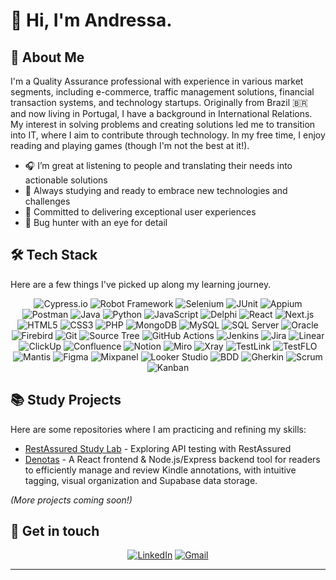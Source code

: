 # 👋 Hi, I'm Andressa.

## 💫 About Me

I'm a Quality Assurance professional with experience in various market segments, including e-commerce, traffic management solutions, financial transaction systems, and technology startups. Originally from Brazil 🇧🇷 and now living in Portugal, I have a background in International Relations. My interest in solving problems and creating solutions led me to transition into IT, where I aim to contribute through technology. In my free time, I enjoy reading and playing games (though I'm not the best at it!).

- 🎧 I’m great at listening to people and translating their needs into actionable solutions
- 🌱 Always studying and ready to embrace new technologies and challenges
- 🚀 Committed to delivering exceptional user experiences
- 🐞 Bug hunter with an eye for detail

## 🛠️ Tech Stack
Here are a few things I've picked up along my learning journey.
<div align="center">
  <img src="https://img.shields.io/badge/-Cypress.io-17202C?style=for-the-badge&logo=cypress&logoColor=white" alt="Cypress.io">
  <img src="https://img.shields.io/badge/-Robot%20Framework-00B0D8?style=for-the-badge" alt="Robot Framework">
  <img src="https://img.shields.io/badge/-Selenium-43B02A?style=for-the-badge&logo=selenium&logoColor=white" alt="Selenium">
  <img src="https://img.shields.io/badge/-JUnit-25A162?style=for-the-badge&logo=junit5&logoColor=white" alt="JUnit">
  <img src="https://img.shields.io/badge/-Appium-662D91?style=for-the-badge" alt="Appium">
  <img src="https://img.shields.io/badge/-Postman-FF6C37?style=for-the-badge&logo=postman&logoColor=white" alt="Postman">
  <img src="https://img.shields.io/badge/-Java-007396?style=for-the-badge&logo=java&logoColor=white" alt="Java">
  <img src="https://img.shields.io/badge/-Python-3776AB?style=for-the-badge&logo=python&logoColor=white" alt="Python">
  <img src="https://img.shields.io/badge/-JavaScript-F7DF1E?style=for-the-badge&logo=javascript&logoColor=black" alt="JavaScript">
  <img src="https://img.shields.io/badge/-Delphi-EE1F35?style=for-the-badge&logo=delphi&logoColor=white" alt="Delphi">
  <img src="https://img.shields.io/badge/-React-61DAFB?style=for-the-badge&logo=react&logoColor=black" alt="React">
  <img src="https://img.shields.io/badge/-Next.js-000000?style=for-the-badge&logo=next.js&logoColor=white" alt="Next.js">
  <img src="https://img.shields.io/badge/-HTML5-E34F26?style=for-the-badge&logo=html5&logoColor=white" alt="HTML5">
  <img src="https://img.shields.io/badge/-CSS3-1572B6?style=for-the-badge&logo=css3&logoColor=white" alt="CSS3">
  <img src="https://img.shields.io/badge/-PHP-777BB4?style=for-the-badge&logo=php&logoColor=white" alt="PHP">
  <img src="https://img.shields.io/badge/-MongoDB-47A248?style=for-the-badge&logo=mongodb&logoColor=white" alt="MongoDB">
  <img src="https://img.shields.io/badge/-MySQL-4479A1?style=for-the-badge&logo=mysql&logoColor=white" alt="MySQL">
  <img src="https://img.shields.io/badge/-SQL%20Server-CC2927?style=for-the-badge&logo=microsoft-sql-server&logoColor=white" alt="SQL Server">
  <img src="https://img.shields.io/badge/-Oracle-F80000?style=for-the-badge&logo=oracle&logoColor=white" alt="Oracle">
  <img src="https://img.shields.io/badge/-Firebird-F05032?style=for-the-badge" alt="Firebird">
  <img src="https://img.shields.io/badge/-Git-F05032?style=for-the-badge&logo=git&logoColor=white" alt="Git">
  <img src="https://img.shields.io/badge/-Source%20Tree-0052CC?style=for-the-badge&logo=sourcetree&logoColor=white" alt="Source Tree">
  <img src="https://img.shields.io/badge/-GitHub%20Actions-2088FF?style=for-the-badge&logo=github-actions&logoColor=white" alt="GitHub Actions">
  <img src="https://img.shields.io/badge/-Jenkins-D24939?style=for-the-badge&logo=jenkins&logoColor=white" alt="Jenkins">
  <img src="https://img.shields.io/badge/-Jira-0052CC?style=for-the-badge&logo=jira&logoColor=white" alt="Jira">
  <img src="https://img.shields.io/badge/-Linear-5E6AD2?style=for-the-badge" alt="Linear">
  <img src="https://img.shields.io/badge/-ClickUp-7B68EE?style=for-the-badge&logo=clickup&logoColor=white" alt="ClickUp">
  <img src="https://img.shields.io/badge/-Confluence-172B4D?style=for-the-badge&logo=confluence&logoColor=white" alt="Confluence">
  <img src="https://img.shields.io/badge/-Notion-000000?style=for-the-badge&logo=notion&logoColor=white" alt="Notion">
  <img src="https://img.shields.io/badge/-Miro-FFD02F?style=for-the-badge&logo=miro&logoColor=black" alt="Miro">
  <img src="https://img.shields.io/badge/-Xray-0052CC?style=for-the-badge" alt="Xray">
  <img src="https://img.shields.io/badge/-TestLink-228B22?style=for-the-badge" alt="TestLink">
  <img src="https://img.shields.io/badge/-TestFLO-0052CC?style=for-the-badge" alt="TestFLO">
  <img src="https://img.shields.io/badge/-Mantis-83B81A?style=for-the-badge" alt="Mantis">
  <img src="https://img.shields.io/badge/-Figma-F24E1E?style=for-the-badge&logo=figma&logoColor=white" alt="Figma">
  <img src="https://img.shields.io/badge/-Mixpanel-9262FB?style=for-the-badge&logo=mixpanel&logoColor=white" alt="Mixpanel">
  <img src="https://img.shields.io/badge/-Looker%20Studio-4285F4?style=for-the-badge&logo=google&logoColor=white" alt="Looker Studio">
  <img src="https://img.shields.io/badge/-BDD-4479A1?style=for-the-badge" alt="BDD">
  <img src="https://img.shields.io/badge/-Gherkin-5B9BD5?style=for-the-badge" alt="Gherkin">
  <img src="https://img.shields.io/badge/-Scrum-6DB33F?style=for-the-badge" alt="Scrum">
  <img src="https://img.shields.io/badge/-Kanban-0079BF?style=for-the-badge" alt="Kanban">
</div>

## 📚 Study Projects
Here are some repositories where I am practicing and refining my skills:

- [RestAssured Study Lab](https://github.com/andressaroberts/restassured_study_lab) - Exploring API testing with RestAssured
- [Denotas](https://denotas.vercel.app/) - A React frontend & Node.js/Express backend tool for readers to efficiently manage and review Kindle annotations, with intuitive tagging, visual organization and Supabase data storage.

_(More projects coming soon!)_



## 🔗 Get in touch

<div align="center">
  <a href="https://www.linkedin.com/in/andressaroberts/" target="_blank"><img src="https://img.icons8.com/bubbles/50/000000/linkedin.png" alt="LinkedIn"/></a>
  <a href="mailto:andressaroberts@gmail.com" target="_blank"><img src="https://img.icons8.com/bubbles/50/000000/gmail.png" alt="Gmail"/></a>
</div>

---

